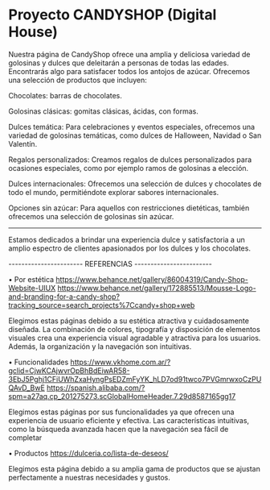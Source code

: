 # Proyecto CANDYSHOP (Digital House) 

Nuestra página de CandyShop ofrece una amplia y deliciosa variedad de golosinas y dulces que deleitarán a personas de todas las edades. Encontrarás algo para satisfacer todos los antojos de azúcar. Ofrecemos una selección de productos que incluyen:

Chocolates: barras de chocolates.

Golosinas clásicas: gomitas clásicas, ácidas, con formas.

Dulces temática: Para celebraciones y eventos especiales, ofrecemos una variedad de golosinas temáticas, como dulces de Halloween, Navidad o San Valentín.

Regalos personalizados: Creamos regalos de dulces personalizados para ocasiones especiales, como por ejemplo ramos de golosinas a elección.

Dulces internacionales: Ofrecemos una selección de dulces y chocolates de todo el mundo, permitiéndote explorar sabores internacionales.

Opciones sin azúcar: Para aquellos con restricciones dietéticas, también ofrecemos una selección de golosinas sin azúcar.


___________________________________________________

Estamos dedicados a brindar una experiencia dulce y satisfactoria a un amplio espectro de clientes apasionados por los dulces y los chocolates.



----------------------- REFERENCIAS ------------------------

• Por estética
https://www.behance.net/gallery/86004319/Candy-Shop-Website-UIUX
https://www.behance.net/gallery/172885513/Mousse-Logo-and-branding-for-a-candy-shop?tracking_source=search_projects%7Ccandy+shop+web

Elegimos estas páginas debido a su estética atractiva y cuidadosamente diseñada. La combinación de colores, tipografía y disposición de elementos visuales crea una experiencia visual agradable y atractiva para los usuarios. Además, la organización y la navegación son intuitivas.

• Funcionalidades
https://www.vkhome.com.ar/?gclid=CjwKCAjwvrOpBhBdEiwAR58-3EbJ5Pghj1CFiUWhZxaHyngPsEDZmFyYK_hLD7od91twco7PVGmrwxoCzPUQAvD_BwE
https://spanish.alibaba.com/?spm=a27aq.cp_201275273.scGlobalHomeHeader.7.29d8587165gg17

Elegimos estas páginas por sus funcionalidades ya que ofrecen una experiencia de usuario eficiente y efectiva. Las características intuitivas, como la búsqueda avanzada hacen que la navegación sea fácil de completar

• Productos
https://dulceria.co/lista-de-deseos/

Elegimos esta página debido a su amplia gama de productos que se ajustan perfectamente a nuestras necesidades y gustos. 